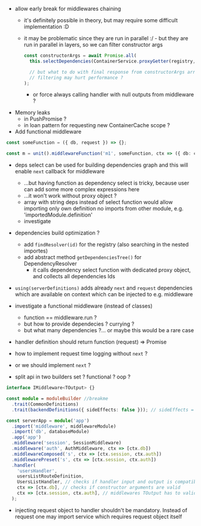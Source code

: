 - allow early break for middlewares chaining

  - it's definitely possible in theory, but may require some difficult implementation :D
  - it may be problematic since they are run in parallel :/ - but they are run in parallel in layers, so we can filter constructor args

    ```typescript
    const constructorArgs = await Promise.all(
      this.selectDependencies(ContainerService.proxyGetter(registry, cache, ctx)) as any,

      // but what to do with final response from constructorArgs array ?
      // filtering may hurt performance ?
    );
    ```

    - or force always calling handler with null outputs from middleware ?

* Memory leaks
  - in PushPromise ?
  - in loan pattern for requesting new ContainerCache scope ?
* Add functional middleware

```typescript
const someFunction = ({ db, request }) => {};

const m = unit().middlewareFunction('m1', someFunction, ctx => ({ db: ctx.database.connection, request: ctx.request }));
```

- deps select can be used for building dependencies graph and this will enable `next` callback for middleware

  - ...but having function as dependency select is tricky, because user can add some more complex expressions here
  - ...it won't work without proxy object ?
  - array with string deps instead of select function would allow importing only own definition
    no imports from other module, e.g. 'importedModule.definition'
  - investigate

- dependencies build optimization ?

  - add `findResolver(id)` for the registry (also searching in the nested importes)
  - add abstract method `getDependenciesTree()` for DependencyResolver
    - it calls dependency select function with dedicated proxy object, and collects all dependencies Ids

* `using(serverDefinitions)` adds already `next` and `request` dependencies which are available on context
  which can be injected to e.g. middleware
* investigate a functional middleware (instead of classes)
  - function == middleware.run ?
  - but how to provide dependecies ? currying ?
  - but what many dependencies ?... or maybe this would be a rare case
* handler definition should return function (request) => Promise<IMiddlewareResponse>
* how to implement request time logging without `next` ?
* or we should implement `next` ?

* split api in two builders set ? functional ? oop ?

```typescript
interface IMiddleware<TOutput> {}
```

```typescript
const module = moduleBuilder //breakme
  .trait(CommonDefinitions)
  .trait(backendDefinitions({ sideEffects: false })); // sideEffects = false uses more relaxed policy for creation items (everything as singleton ?)

const serverApp = module('app')
  .import('middleware', middlewareModule)
  .import('db', databaseModule)
  .app('app')
  .middleware('session', SessionMiddleware)
  .middleware('auth', AuthMiddleware, ctx => [ctx.db])
  .middlewareComposed('s', ctx => [ctx.session, ctx.auth])
  .middlewarePreset('s', ctx => [ctx.session, ctx.auth])
  .handler(
    'usersHandler',
    usersListRouteDefinition,
    UsersListHandler, // checks if handler input and output is compatibile with route definition and middleware
    ctx => [ctx.db], // checks if constructor arguments are valid
    ctx => [ctx.session, ctx.auth], // middlewares TOutput has to valid for the
  );
```

- injecting request object to handler shouldn't be mandatory. Instead of request one may import service which requires request object itself
